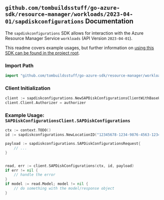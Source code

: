 
## `github.com/tombuildsstuff/go-azure-sdk/resource-manager/workloads/2023-04-01/sapdiskconfigurations` Documentation

The `sapdiskconfigurations` SDK allows for interaction with the Azure Resource Manager Service `workloads` (API Version `2023-04-01`).

This readme covers example usages, but further information on [using this SDK can be found in the project root](https://github.com/tombuildsstuff/go-azure-sdk/tree/main/docs).

### Import Path

```go
import "github.com/tombuildsstuff/go-azure-sdk/resource-manager/workloads/2023-04-01/sapdiskconfigurations"
```


### Client Initialization

```go
client := sapdiskconfigurations.NewSAPDiskConfigurationsClientWithBaseURI("https://management.azure.com")
client.Client.Authorizer = authorizer
```


### Example Usage: `SAPDiskConfigurationsClient.SAPDiskConfigurations`

```go
ctx := context.TODO()
id := sapdiskconfigurations.NewLocationID("12345678-1234-9876-4563-123456789012", "locationValue")

payload := sapdiskconfigurations.SAPDiskConfigurationsRequest{
	// ...
}


read, err := client.SAPDiskConfigurations(ctx, id, payload)
if err != nil {
	// handle the error
}
if model := read.Model; model != nil {
	// do something with the model/response object
}
```
